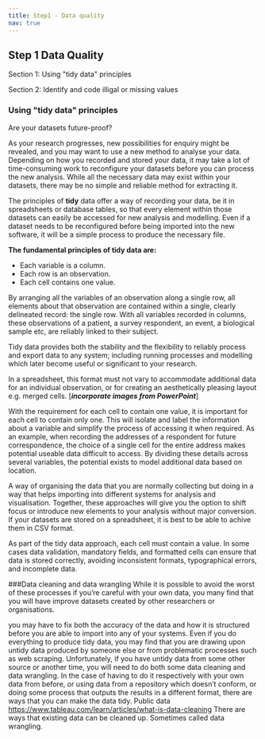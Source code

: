 ```yaml
---
title: Step1 - Data quality
nav: true
---
```



## Step 1 Data Quality

  Section 1: Using "tidy data" principles
 
  Section 2: Identify and code illigal or missing values

### Using "tidy data" principles
Are your datasets future-proof? 

As your research progresses, new possibilities for enquiry might be revealed, and you may want to use a new method to analyse your data. Depending on how you recorded and stored your data, it may take a lot of time-consuming work to reconfigure your datasets before you can process the new analysis. While all the necessary data may exist within your datasets, there may be no simple and reliable method for extracting it.

The principles of **tidy** data offer a way of recording your data, be it in spreadsheets or database tables, so that every element within those datasets can easily be accessed for new analysis and modelling. Even if a dataset needs to be reconfigured before being imported into the new software, it will be a simple process to produce the necessary file.

**The fundamental principles of tidy data are:**
- Each variable is a column.
- Each row is an observation.
- Each cell contains one value.

By arranging all the variables of an observation along a single row, all elements about that observation are contained within a single, clearly delineated record: the single row. With all variables recorded in columns, these observations of a patient, a survey respondent, an event, a biological sample etc, are reliably linked to their subject.

Tidy data provides both the stability and the flexibility to reliably process and export data to any system; including running processes and modelling which later become useful or significant to your research.  

In a spreadsheet, this format must not vary to accommodate additional data for an individual observation, or for creating an aesthetically pleasing layout e.g. merged cells. [***incorporate images from PowerPoint***]

With the requirement for each cell to contain one value, it is important for each cell to contain only one. This will isolate and label the information about a variable and simplify the process of accessing it when required. As an example, when recording the addresses of a respondent for future correspondence, the choice of a single cell for the entire address makes potential useable data difficult to access. By dividing these details across several variables, the potential exists to model additional data based on location.

A way of organising the data that you are normally collecting but doing in a way that helps importing into different systems for analysis and visualisation. Together, these approaches will give you the option to shift focus or introduce new elements to your analysis without major conversion. If your datasets are stored on a spreadsheet, it is best to be able to achive them in CSV format.

As part of the tidy data approach, each cell must contain a value. In some cases data validation, mandatory fields, and formatted cells can ensure that data is stored correctly, avoiding inconsistent formats, typographical errors, and incomplete data.

###Data cleaning and data wrangling 
While it is possible to avoid the worst of these processes if you’re careful with your own data, you many find that you will have improve datasets created by other researchers or organisations. 



you may have to fix both the accuracy of the data and how it is structured before you are able to import into any of your systems.
Even if you do everything to produce tidy data, you may find that you are drawing upon untidy data produced by someone else or from problematic processes such as web scraping.
Unfortunately, if you have untidy data from some other source or another time, you will need to do both some data cleaning and data wrangling.
In the case of having to do it respectively with your own data from before, or using data from a repository which doesn’t conform, or doing some process that outputs the results in a different format, there are ways that you can make the data tidy. Public data
https://www.tableau.com/learn/articles/what-is-data-cleaning
There are ways that existing data can be cleaned up. Sometimes called data wrangling.
